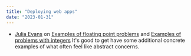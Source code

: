```yaml
---
title: "Deploying web apps"
date: "2023-01-31"
---
```


- [Julia Evans](https://jvns.ca/) on [Examples of floating point problems](https://jvns.ca/blog/2023/01/13/examples-of-floating-point-problems/) and [Examples of problems with integers](https://jvns.ca/blog/2023/01/18/examples-of-problems-with-integers/)
  It's good to get have some additional concrete examples of what often feel like abstract concerns.
